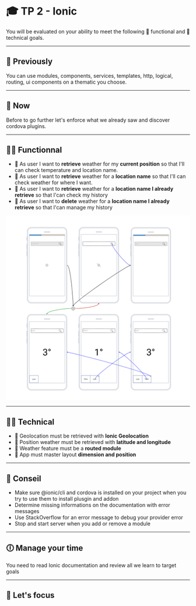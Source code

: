 # 🎓  TP 2 - Ionic

You will be evaluated on your ability to meet the following 📝 functional and 📑 technical goals.

___

## 🐥 Previously

You can use modules, components, services, templates, http, logical, routing, ui components on a thematic you choose.

___

## 🦆 Now

Before to go further let's enforce what we already saw and discover cordova plugins.

___

## 🙎‍♂️ Functionnal

* 📝 As user I want to **retrieve** weather for my **current position** so that I'll can check temperature and location name.
* 📝 As user I want to **retrieve** weather for a **location name** so that I'll can check weather for where I want.
* 📝 As user I want to **retrieve** weather for a **location name I already retrieve** so that I'can check my history
* 📝 As user I want to **delete** weather for a **location name I already retrieve** so that I'can manage my history

![image](./uml/tp2wireframe.png)

___

## 👨‍🔧 Technical

* 📑 Geolocation must be retrieved with **Ionic Geolocation**
* 📑 Position weather must be retrieved with **latitude and longitude**
* 📑 Weather feature must be a **routed module**
* 📑 App must master layout **dimension and position**

___

## 💬 Conseil

* Make sure @ionic/cli and cordova is installed on your project when you try to use them to install plusgin and addon
* Determine missing informations on the documentation with error messages
* Use StackOverflow for an error message to debug your provider error
* Stop and start server when you add or remove a module

___

## 🕕 Manage your time

You need to read Ionic documentation and review all we learn to target goals

___

## 🎯 Let's focus